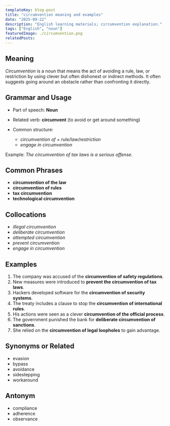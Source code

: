 ```yaml
---
templateKey: blog-post
title: "circumvention meaning and examples"
date: "2025-09-22"
description: "English learning materials; circumvention explanation."
tags: ["English", "noun"]
featuredImage: ./circumvention.png
relatedPosts:
---
```


## Meaning

_Circumvention_ is a noun that means the act of avoiding a rule, law, or restriction by using clever but often dishonest or indirect methods. It often suggests going around an obstacle rather than confronting it directly.

## Grammar and Usage

- Part of speech: **Noun**
- Related verb: **circumvent** (to avoid or get around something)
- Common structure:

  - _circumvention of + rule/law/restriction_
  - _engage in circumvention_

Example: _The circumvention of tax laws is a serious offense._

## Common Phrases

- **circumvention of the law**
- **circumvention of rules**
- **tax circumvention**
- **technological circumvention**

## Collocations

- _illegal circumvention_
- _deliberate circumvention_
- _attempted circumvention_
- _prevent circumvention_
- _engage in circumvention_

## Examples

1. The company was accused of the **circumvention of safety regulations**.
2. New measures were introduced to **prevent the circumvention of tax laws**.
3. Hackers developed software for the **circumvention of security systems**.
4. The treaty includes a clause to stop the **circumvention of international rules**.
5. His actions were seen as a clever **circumvention of the official process**.
6. The government punished the bank for **deliberate circumvention of sanctions**.
7. She relied on the **circumvention of legal loopholes** to gain advantage.

## Synonyms or Related

- evasion
- bypass
- avoidance
- sidestepping
- workaround

## Antonym

- compliance
- adherence
- observance
